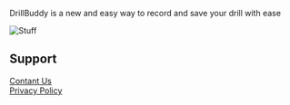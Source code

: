 DrillBuddy is a new and easy way to record and save your drill with ease

![Stuff](https://github.com/RomanTheBaby/DrillBuddyPage/assets/16260191/3476d0df-9465-435f-b966-b909d7f32e35)

## Support

[Contant Us](mailto:appsofrom@gmail.com)<br />
[Privacy Policy](https://firebase.google.com/support/privacy)
